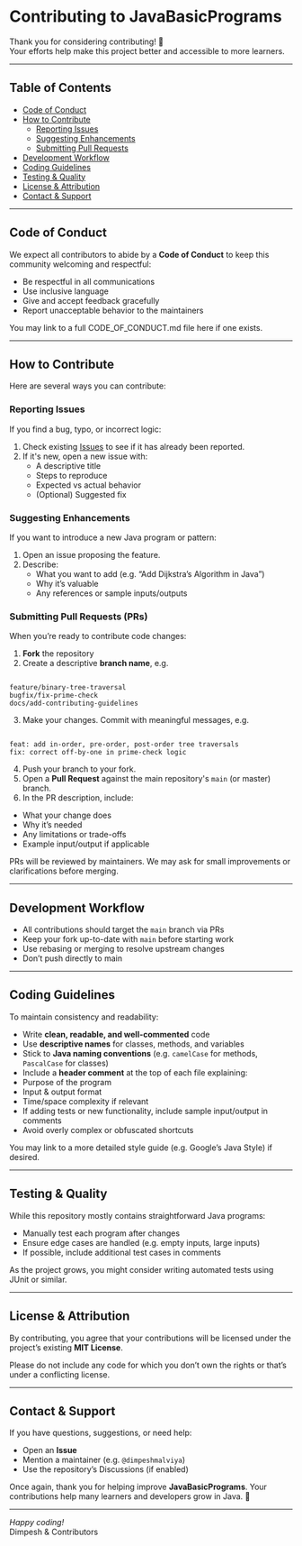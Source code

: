 
# Contributing to JavaBasicPrograms

Thank you for considering contributing! 🎉  
Your efforts help make this project better and accessible to more learners.

---

## Table of Contents

- [Code of Conduct](#code-of-conduct)  
- [How to Contribute](#how-to-contribute)  
  - [Reporting Issues](#reporting-issues)  
  - [Suggesting Enhancements](#suggesting-enhancements)  
  - [Submitting Pull Requests](#submitting-pull-requests)  
- [Development Workflow](#development-workflow)  
- [Coding Guidelines](#coding-guidelines)  
- [Testing & Quality](#testing--quality)  
- [License & Attribution](#license--attribution)  
- [Contact & Support](#contact--support)  

---

## Code of Conduct

We expect all contributors to abide by a **Code of Conduct** to keep this community welcoming and respectful:

- Be respectful in all communications  
- Use inclusive language  
- Give and accept feedback gracefully  
- Report unacceptable behavior to the maintainers  

You may link to a full CODE_OF_CONDUCT.md file here if one exists.

---

## How to Contribute

Here are several ways you can contribute:

### Reporting Issues

If you find a bug, typo, or incorrect logic:

1. Check existing [Issues](https://github.com/dimpeshmalviya/JavaBasicPrograms/issues) to see if it has already been reported.
2. If it's new, open a new issue with:
   - A descriptive title  
   - Steps to reproduce  
   - Expected vs actual behavior  
   - (Optional) Suggested fix  

### Suggesting Enhancements

If you want to introduce a new Java program or pattern:

1. Open an issue proposing the feature.
2. Describe:
   - What you want to add (e.g. “Add Dijkstra’s Algorithm in Java”)  
   - Why it’s valuable  
   - Any references or sample inputs/outputs  

### Submitting Pull Requests (PRs)

When you’re ready to contribute code changes:

1. **Fork** the repository  
2. Create a descriptive **branch name**, e.g.  
```

feature/binary-tree-traversal
bugfix/fix-prime-check
docs/add-contributing-guidelines

```
3. Make your changes. Commit with meaningful messages, e.g.  
```

feat: add in-order, pre-order, post-order tree traversals
fix: correct off-by-one in prime-check logic

```
4. Push your branch to your fork.  
5. Open a **Pull Request** against the main repository's `main` (or master) branch.  
6. In the PR description, include:
- What your change does  
- Why it’s needed  
- Any limitations or trade-offs  
- Example input/output if applicable  

PRs will be reviewed by maintainers. We may ask for small improvements or clarifications before merging.

---

## Development Workflow

- All contributions should target the `main` branch via PRs  
- Keep your fork up-to-date with `main` before starting work  
- Use rebasing or merging to resolve upstream changes  
- Don’t push directly to main  

---

## Coding Guidelines

To maintain consistency and readability:

- Write **clean, readable, and well-commented** code  
- Use **descriptive names** for classes, methods, and variables  
- Stick to **Java naming conventions** (e.g. `camelCase` for methods, `PascalCase` for classes)  
- Include a **header comment** at the top of each file explaining:
- Purpose of the program  
- Input & output format  
- Time/space complexity if relevant  
- If adding tests or new functionality, include sample input/output in comments  
- Avoid overly complex or obfuscated shortcuts  

You may link to a more detailed style guide (e.g. Google’s Java Style) if desired.

---

## Testing & Quality

While this repository mostly contains straightforward Java programs:

- Manually test each program after changes  
- Ensure edge cases are handled (e.g. empty inputs, large inputs)  
- If possible, include additional test cases in comments  

As the project grows, you might consider writing automated tests using JUnit or similar.

---

## License & Attribution

By contributing, you agree that your contributions will be licensed under the project’s existing **MIT License**.  

Please do not include any code for which you don’t own the rights or that’s under a conflicting license.

---

## Contact & Support

If you have questions, suggestions, or need help:

- Open an **Issue**  
- Mention a maintainer (e.g. `@dimpeshmalviya`)  
- Use the repository’s Discussions (if enabled)  

Once again, thank you for helping improve **JavaBasicPrograms**. Your contributions help many learners and developers grow in Java. 🙏

---

*Happy coding!*  
Dimpesh & Contributors  
```
